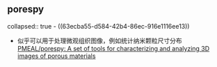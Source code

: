 ## porespy
collapsed:: true
	- ((63ecba55-d584-42b4-86ec-916e1116ee13))
- 似乎可以用于处理微观组织图像，例如统计纳米颗粒尺寸分布 [PMEAL/porespy: A set of tools for characterizing and analyzing 3D images of porous materials](https://github.com/PMEAL/porespy)